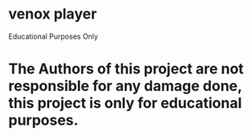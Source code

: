 # venox player
Educational Purposes Only

# The Authors of this project are not responsible for any damage done, this project is only for educational purposes.
